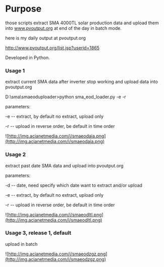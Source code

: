 # Purpose #
those scripts extract SMA 4000TL solar production data and upload them into www.pvoutput.org at end of the day in batch mode.

here is my daily output at pvoutput.org

http://www.pvoutput.org/list.jsp?userid=1865

Developed in Python.


### Usage 1 ###
extract current SMA data after inverter stop working and upload data into pvoutput.org

D:\sma\smaeoduploader>python sma\_eod\_loader.py -e -r

parameters:

-e -- extract, by default no extract, upload only

-r -- upload in reverse order, be default in time order


![http://img.acianetmedia.com/i/smaeodaia.png](http://img.acianetmedia.com/i/smaeodaia.png)

### Usage 2 ###
extract past date SMA data and upload into pvoutput.org

parameters:

-d -- date, need specify which date want to extract and/or upload

-e -- extract, by default no extract, upload only

-r -- upload in reverse order, be default in time order

![http://img.acianetmedia.com/i/smaeodltl.png](http://img.acianetmedia.com/i/smaeodltl.png)

### Usage 3, release 1, default ###
upload in batch

![http://img.acianetmedia.com/i/smaeodzgz.png](http://img.acianetmedia.com/i/smaeodzgz.png)

